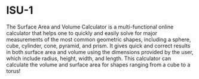 # ISU-1
The Surface Area and Volume Calculator is a multi-functional online calculator that helps one to quickly and easily solve for major measurements of the most common geometric shapes, including a sphere, cube, cylinder, cone, pyramid, and prism. It gives quick and correct results in both surface area and volume using the dimensions provided by the user, which include radius, height, width, and length. This calculator can calculate the volume and surface area for shapes ranging from a cube to a torus!
